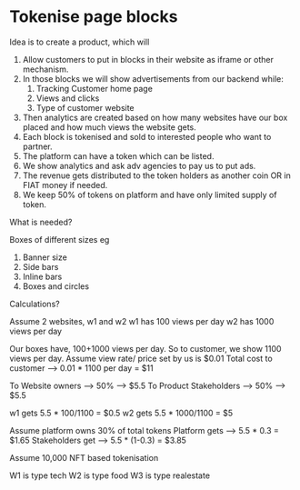 # Tokenise page blocks

Idea is to create a product, which will 
1. Allow customers to put in blocks in their website as iframe or other mechanism.
2. In those blocks we will show advertisements from our backend while:
    1. Tracking Customer home page
    2. Views and clicks
    3. Type of customer website
3. Then analytics are created based on how many websites have our box placed and how much views the website gets.
4. Each block is tokenised and sold to interested people who want to partner.
5. The platform can have a token which can be listed.
6. We show analytics and ask adv agencies to pay us to put ads. 
7. The revenue gets distributed to the token holders as another coin OR in FIAT money if needed.
8. We keep 50% of tokens on platform and have only limited supply of token.

What is needed?

Boxes of different sizes eg
1. Banner size
2. Side bars
3. Inline bars
4. Boxes and circles

Calculations?

Assume 2 websites, w1 and w2
w1 has 100 views per day
w2 has 1000 views per day

Our boxes have, 100+1000 views per day. So to customer, we show 1100 views per day.
Assume view rate/ price set by us is $0.01
Total cost to customer --> 0.01 * 1100 per day = $11

To Website owners       --> 50% --> $5.5
To Product Stakeholders --> 50% --> $5.5

w1 gets 5.5 * 100/1100  = $0.5
w2 gets 5.5 * 1000/1100 = $5

Assume platform owns 30% of total tokens
Platform gets    --> 5.5 * 0.3     = $1.65
Stakeholders get --> 5.5 * (1-0.3) = $3.85

Assume 10,000 NFT based tokenisation


W1 is type tech
W2 is type food
W3 is type realestate





